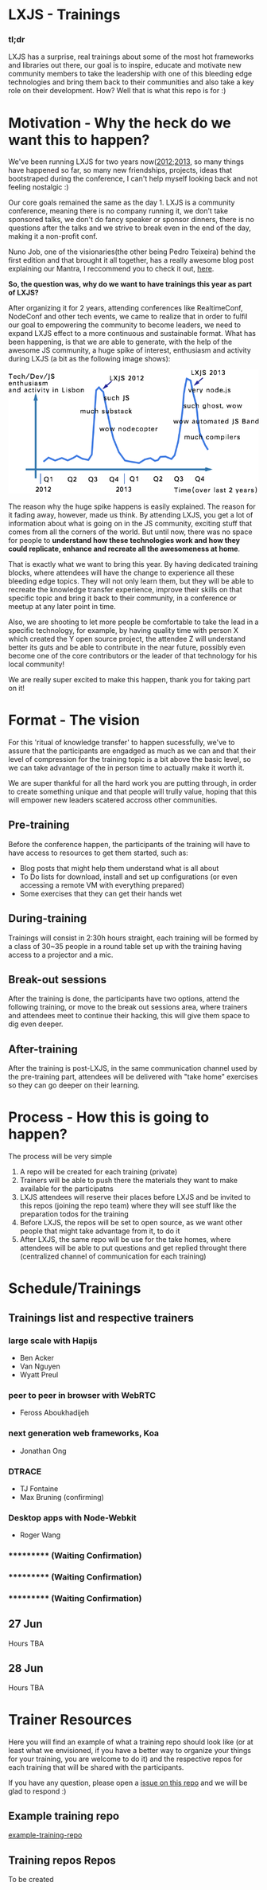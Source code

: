 # LXJS - Trainings

### tl;dr
LXJS has a surprise, real trainings about some of the most hot frameworks and libraries out there, our goal is to inspire, educate and motivate new community members to take the leadership with one of this bleeding edge technologies and bring them back to their communities and also take a key role on their development. How? Well that is what this repo is for :)

# Motivation - Why the heck do we want this to happen?

We've been running LXJS for two years now([2012](http://2012.lxjs.org/);[2013](http://2013.lxjs.org/), so many things have happened so far, so many new friendships, projects, ideas that bootstraped during the conference, I can't help myself looking back and not feeling nostalgic :) 

Our core goals remained the same as the day 1. LXJS is a community conference, meaning there is no company running it, we don't take sponsored talks, we don't do fancy speaker or sponsor dinners, there is no questions after the talks and we strive to break even in the end of the day, making it a non-profit conf.

Nuno Job, one of the visionaries(the other being Pedro Teixeira) behind the first edition and that brought it all together, has a really awesome blog post explaining our Mantra, I reccommend you to check it out, [here](https://medium.com/what-i-learned-building/9739289011b4).

**So, the question was, why do we want to have trainings this year as part of LXJS?**

After organizing it for 2 years, attending conferences like RealtimeConf, NodeConf and other tech events, we came to realize that in order to fulfil our goal to empowering the community to become leaders, we need to expand LXJS effect to a more continuous and sustainable format. What has been happening, is that we are able to generate, with the help of the awesome JS community, a huge spike of interest, enthusiasm and activity during LXJS (a bit as the following image shows):

![suchgraph](suchgraph.png)

The reason why the huge spike happens is easily explained. The reason for it fading away, however, made us think. By attending LXJS, you get a lot of information about what is going on in the JS community, exciting stuff that comes from all the corners of the world. But until now, there was no space for people to **understand how these technologies work and how they could replicate, enhance and recreate all the awesomeness at home**.

That is exactly what we want to bring this year. By having dedicated training blocks, where attendees will have the change to experience all these bleeding edge topics. They will not only learn them, but they will be able to recreate the knowledge transfer experience, improve their skills on that specific topic and bring it back to their community, in a conference or meetup at any later point in time.

Also, we are shooting to let more people be comfortable to take the lead in a specific technology, for example, by having quality time with person X which created the Y open source project, the attendee Z will understand better its guts and be able to contribute in the near future, possibly even become one of the core contributors or the leader of that technology for his local community!

We are really super excited to make this happen, thank you for taking part on it!


# Format - The vision

For this 'ritual of knowledge transfer' to happen sucessfully, we've to assure that the participants are engadged as much as we can and that their level of compression for the training topic is a bit above the basic level, so we can take advantage of the in person time to actually make it worth it.

We are super thankful for all the hard work you are putting through, in order to create something unique and that people will trully value, hoping that this will empower new leaders scatered accross other communities.


## Pre-training 

Before the conference happen, the participants of the training will have to have access to resources to get them started, such as:

* Blog posts that might help them understand what is all about
* To Do lists for download, install and set up configurations (or even accessing a remote VM with everything prepared)
* Some exercises that they can get their hands wet

## During-training 

Trainings will consist in 2:30h hours straight, each training will be formed by a class of 30~35 people in a round table set up with the training having access to a projector and a mic.

## Break-out sessions

After the training is done, the participants have two options, attend the following training, or move to the break out sessions area, where trainers and attendees meet to continue their hacking, this will give them space to dig even deeper.

## After-training 

After the training is post-LXJS, in the same communication channel used by the pre-training part, attendees will be delivered with "take home" exercises so they can go deeper on their learning.


# Process - How this is going to happen?

The process will be very simple

1. A repo will be created for each training (private)
2. Trainers will be able to push there the materials they want to make available for the participatns
3. LXJS attendees will reserve their places before LXJS and be invited to this repos (joining the repo team) where they will see stuff like the preparation todos for the training
4. Before LXJS, the repos will be set to open source, as we want other people that might take advantage from it, to do it
5. After LXJS, the same repo will be use for the take homes, where attendees will be able to put questions and get replied throught there (centralized channel of communication for each training)

# Schedule/Trainings

## Trainings list and respective trainers

### large scale with Hapijs

* Ben Acker
* Van Nguyen
* Wyatt Preul

### peer to peer in browser with WebRTC

* Feross Aboukhadijeh

### next generation web frameworks, Koa

* Jonathan Ong

### DTRACE

* TJ Fontaine
* Max Bruning (confirming)

### Desktop apps with Node-Webkit

* Roger Wang

### ********* (Waiting Confirmation)

### ********* (Waiting Confirmation)

### ********* (Waiting Confirmation)


## 27 Jun
Hours TBA

## 28 Jun
Hours TBA

# Trainer Resources 

Here you will find an example of what a training repo should look like (or at least what we envisioned, if you have a better way to organize your things for your training, you are welcome to do it) and the respective repos for each training that will be shared with the participants.

If you have any question, please open a [issue on this repo](https://github.com/LXJS/trainings/issues?state=open) and we will be glad to respond :)

## Example training repo

[example-training-repo](https://github.com/LXJS/example-training-repo.lxjs.org)

## Training repos Repos

To be created

